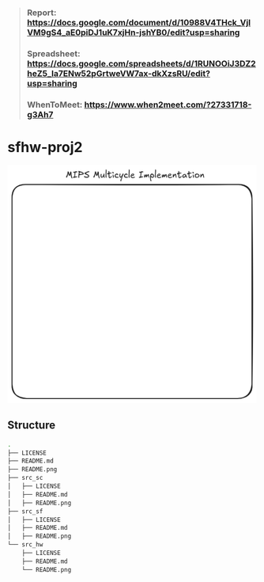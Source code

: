 > ### Report: https://docs.google.com/document/d/10988V4THck_VjlVM9gS4_aE0piDJ1uK7xjHn-jshYB0/edit?usp=sharing
>
> ### Spreadsheet: https://docs.google.com/spreadsheets/d/1RUNOOiJ3DZ2heZ5_la7ENw52pGrtweVW7ax-dkXzsRU/edit?usp=sharing
>
> ### WhenToMeet: https://www.when2meet.com/?27331718-g3Ah7

# sfhw-proj2

![diagram](./README.png)

## Structure

```bash
.
├── LICENSE
├── README.md
├── README.png
├── src_sc
│   ├── LICENSE
│   ├── README.md
│   ├── README.png
├── src_sf
│   ├── LICENSE
│   ├── README.md
│   ├── README.png
└── src_hw
    ├── LICENSE
    ├── README.md
    └── README.png
```

